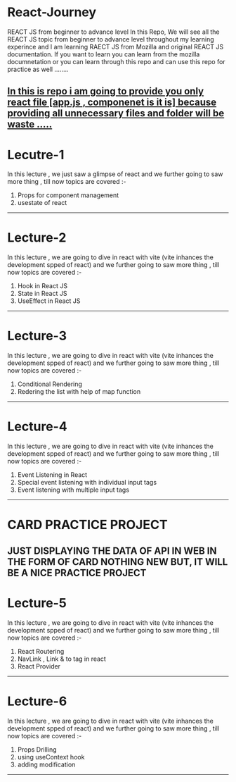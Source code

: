 # React-Journey
REACT JS from beginner to advance level
In this Repo, We will see all the REACT JS topic from beginner to advance level throughout my learning experince and I am learning RAECT JS from Mozilla and original REACT JS documentation.
If you want to learn you can learn from the mozilla documnetation or you can learn through this repo and can use this repo for practice as well ........

<u>In this is repo i am going to provide you only react file [app.js , componenet is it is] because providing all unnecessary files and folder will be waste .....</u>
---------------------------------------------------------------------------------------------------------------------------------------------------------------------------------------------------------------------
# Lecutre-1
In this lecture , we just saw a glimpse of react and we further going to saw more thing , till now topics are covered :-
1. Props for component management
2. usestate of react
---------------------------------------------------------------------------------------------------------------------------------------------------------------------------------------------------------------------
# Lecture-2 
In this lecture , we are going to dive in react with vite (vite inhances the development spped of react) and we further going to saw more thing , till now topics are covered :-
1. Hook in React JS
2. State in React JS
3. UseEffect in React JS
---------------------------------------------------------------------------------------------------------------------------------------------------------------------------------------------------------------------
# Lecture-3
In this lecture , we are going to dive in react with vite (vite inhances the development spped of react) and we further going to saw more thing , till now topics are covered :-
1. Conditional Rendering
2. Redering the list with help of map function
---------------------------------------------------------------------------------------------------------------------------------------------------------------------------------------------------------------------
# Lecture-4
In this lecture , we are going to dive in react with vite (vite inhances the development spped of react) and we further going to saw more thing , till now topics are covered :-
1. Event Listening in React
2. Special event listening with individual input tags
3. Event listening with multiple input tags
---------------------------------------------------------------------------------------------------------------------------------------------------------------------------------------------------------------------
# CARD PRACTICE PROJECT
JUST DISPLAYING THE DATA OF API IN WEB IN THE FORM OF CARD NOTHING NEW BUT, IT WILL BE A NICE PRACTICE PROJECT
---------------------------------------------------------------------------------------------------------------------------------------------------------------------------------------------------------------------
# Lecture-5
In this lecture , we are going to dive in react with vite (vite inhances the development spped of react) and we further going to saw more thing , till now topics are covered :-
1. React Routering
2. NavLink , Link & to tag in react
3. React Provider
---------------------------------------------------------------------------------------------------------------------------------------------------------------------------------------------------------------------
# Lecture-6
In this lecture , we are going to dive in react with vite (vite inhances the development spped of react) and we further going to saw more thing , till now topics are covered :-
1. Props Drilling
2. using useContext hook
3. adding modification
---------------------------------------------------------------------------------------------------------------------------------------------------------------------------------------------------------------------
